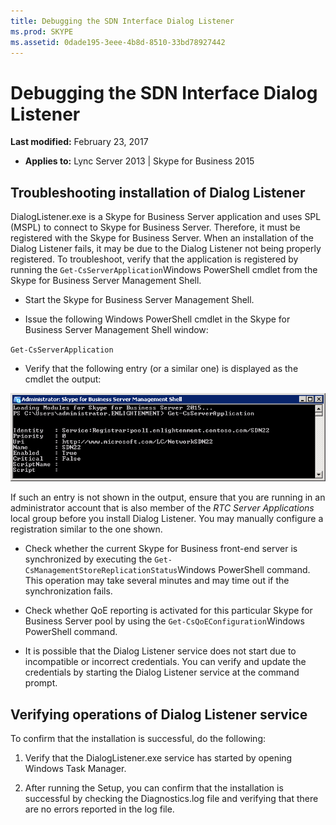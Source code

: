 ```yaml
---
title: Debugging the SDN Interface Dialog Listener
ms.prod: SKYPE
ms.assetid: 0dade195-3eee-4b8d-8510-33bd78927442
---
```



# Debugging the SDN Interface Dialog Listener

 **Last modified:** February 23, 2017
  
    
    

 * **Applies to:** Lync Server 2013 | Skype for Business 2015

  
    
    


## Troubleshooting installation of Dialog Listener

DialogListener.exe is a Skype for Business Server application and uses SPL (MSPL) to connect to Skype for Business Server. Therefore, it must be registered with the Skype for Business Server. When an installation of the Dialog Listener fails, it may be due to the Dialog Listener not being properly registered. To troubleshoot, verify that the application is registered by running the  `Get-CsServerApplication`Windows PowerShell cmdlet from the Skype for Business Server Management Shell.
  
    
    

- Start the Skype for Business Server Management Shell.
    
  
- Issue the following Windows PowerShell cmdlet in the Skype for Business Server Management Shell window: 
  
    
    
 `Get-CsServerApplication`
    
  
- Verify that the following entry (or a similar one) is displayed as the cmdlet the output: 
  
    
    

  
    
    

  
    
    
![Output of cmdlet execution](../images/a1dc6b90-0adf-485c-846a-1e859cea6233.png)
  
    
    

  
    
    

  
    
    
 If such an entry is not shown in the output, ensure that you are running in an administrator account that is also member of the *RTC Server Applications*  local group before you install Dialog Listener. You may manually configure a registration similar to the one shown.
    
  
- Check whether the current Skype for Business front-end server is synchronized by executing the  `Get-CsManagementStoreReplicationStatus`Windows PowerShell command. This operation may take several minutes and may time out if the synchronization fails.
    
  
- Check whether QoE reporting is activated for this particular Skype for Business Server pool by using the  `Get-CsQoEConfiguration`Windows PowerShell command.
    
  
- It is possible that the Dialog Listener service does not start due to incompatible or incorrect credentials. You can verify and update the credentials by starting the Dialog Listener service at the command prompt.
    
  

## Verifying operations of Dialog Listener service

To confirm that the installation is successful, do the following:
  
    
    

1. Verify that the DialogListener.exe service has started by opening Windows Task Manager.
    
  
2. After running the Setup, you can confirm that the installation is successful by checking the Diagnostics.log file and verifying that there are no errors reported in the log file. 
    
  

